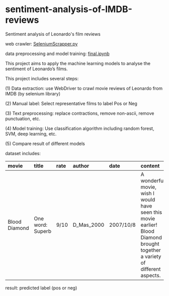 # sentiment-analysis-of-IMDB-reviews
Sentiment analysis of Leonardo's film reviews

web crawler: [SeleniumScrapper.py](https://github.com/cxyim/sentiment-analysis-of-IMDB-reviews/blob/master/SeleniumScrapper.py)

data preprocessing and model training: [final.ipynb](https://github.com/cxyim/sentiment-analysis-of-IMDB-reviews/blob/master/final.ipynb)

This project aims to apply the machine learning models to analyse the sentiment of Leonardo’s films.

This project includes several steps:

(1) Data extraction: use WebDriver to crawl movie reviews of Leonardo from IMDB (by selenium library)

(2) Manual label: Select representative films to label Pos or Neg

(3) Text preprocessing: replace contractions, remove non-ascii, remove punctuation, etc.

(4) Model training: Use classification algorithm including random forest, SVM, deep learning, etc.

(5) Compare result of different models

dataset includes: 

| movie | title | rate | author | date | content | label |
| :-----| :-----|:-----|:-----|:-----|:-----|:-----|
| Blood Diamond | One word: Superb | 9/10 | D_Mas_2000 | 2007/10/8 | A wonderful movie, wish I would have seen this movie earlier! Blood Diamond brought together a variety of different aspects. |


result: predicted label (pos or neg)

